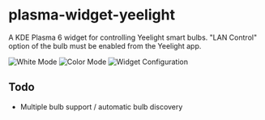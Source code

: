 # plasma-widget-yeelight
A KDE Plasma 6 widget for controlling Yeelight smart bulbs. "LAN Control" option of the bulb must be enabled from the Yeelight app.

![White Mode](https://efeciftci.com/assets/github/com.efeciftci.yeelight_0.png)
![Color Mode](https://efeciftci.com/assets/github/com.efeciftci.yeelight_1.png)
![Widget Configuration](https://efeciftci.com/assets/github/com.efeciftci.yeelight_2.png)

## Todo
- Multiple bulb support / automatic bulb discovery
